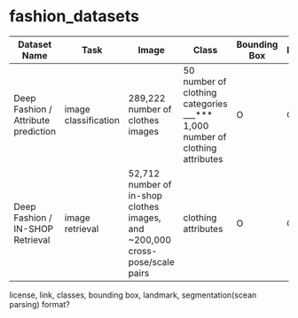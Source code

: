 # fashion_datasets
| Dataset Name | Task | Image | Class | Bounding Box | Landmark | Polygon | Link | License |
| ------------- | ------------- | ------------- | ------------- | ------------- | ------------- | ------------- | ------------- | ------------- |
| Deep Fashion / Attribute prediction  | image classification | 289,222 number of clothes images  | 50 number of clothing categories<br/>___*** 1,000 number of clothing attributes | O | O | X |[link](https://drive.google.com/drive/folders/0B7EVK8r0v71pVDZFQXRsMDZCX1E)|non-cormercial|
| Deep Fashion / IN-SHOP Retrieval  | image retrieval | 52,712 number of in-shop clothes images, and ~200,000 cross-pose/scale pairs  | clothing attributes | O | O | X |[link](https://drive.google.com/drive/folders/0B7EVK8r0v71pWGplNFhjc01NbzQ)|non-cormercial|non-cormercial|

license, link, classes, bounding box, landmark, segmentation(scean parsing) format?

